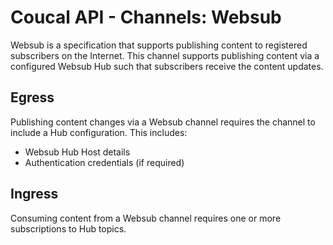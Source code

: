 # Coucal API - Channels: Websub

Websub is a specification that supports publishing content to registered subscribers on the Internet. This channel
supports publishing content via a configured Websub Hub such that subscribers receive the content updates.

## Egress

Publishing content changes via a Websub channel requires the channel to include a Hub configuration. This includes:

- Websub Hub Host details
- Authentication credentials (if required)

## Ingress

Consuming content from a Websub channel requires one or more subscriptions to Hub topics.
